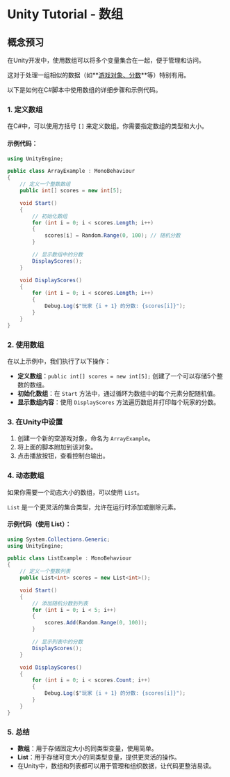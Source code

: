 # Unity Tutorial - 数组

## 概念预习

在Unity开发中，使用数组可以将多个变量集合在一起，便于管理和访问。

这对于处理一组相似的数据（如**<u>游戏对象、分数</u>**等）特别有用。

以下是如何在C#脚本中使用数组的详细步骤和示例代码。

### 1. 定义数组

在C#中，可以使用方括号 `[]` 来定义数组。你需要指定数组的类型和大小。

#### 示例代码：

```csharp
using UnityEngine;

public class ArrayExample : MonoBehaviour
{
    // 定义一个整数数组
    public int[] scores = new int[5];

    void Start()
    {
        // 初始化数组
        for (int i = 0; i < scores.Length; i++)
        {
            scores[i] = Random.Range(0, 100); // 随机分数
        }

        // 显示数组中的分数
        DisplayScores();
    }

    void DisplayScores()
    {
        for (int i = 0; i < scores.Length; i++)
        {
            Debug.Log($"玩家 {i + 1} 的分数: {scores[i]}");
        }
    }
}
```

### 2. 使用数组

在以上示例中，我们执行了以下操作：

- **定义数组**：`public int[] scores = new int[5];` 创建了一个可以存储5个整数的数组。
- **初始化数组**：在 `Start` 方法中，通过循环为数组中的每个元素分配随机值。
- **显示数组内容**：使用 `DisplayScores` 方法遍历数组并打印每个玩家的分数。

### 3. 在Unity中设置

1. 创建一个新的空游戏对象，命名为 `ArrayExample`。
2. 将上面的脚本附加到该对象。
3. 点击播放按钮，查看控制台输出。

### 4. 动态数组

如果你需要一个动态大小的数组，可以使用 `List`。

`List` 是一个更灵活的集合类型，允许在运行时添加或删除元素。

#### 示例代码（使用 List）：

```csharp
using System.Collections.Generic;
using UnityEngine;

public class ListExample : MonoBehaviour
{
    // 定义一个整数列表
    public List<int> scores = new List<int>();

    void Start()
    {
        // 添加随机分数到列表
        for (int i = 0; i < 5; i++)
        {
            scores.Add(Random.Range(0, 100));
        }

        // 显示列表中的分数
        DisplayScores();
    }

    void DisplayScores()
    {
        for (int i = 0; i < scores.Count; i++)
        {
            Debug.Log($"玩家 {i + 1} 的分数: {scores[i]}");
        }
    }
}
```

### 5. 总结

- **数组**：用于存储固定大小的同类型变量，使用简单。
- **List**：用于存储可变大小的同类型变量，提供更灵活的操作。
- 在Unity中，数组和列表都可以用于管理和组织数据，让代码更整洁易读。

